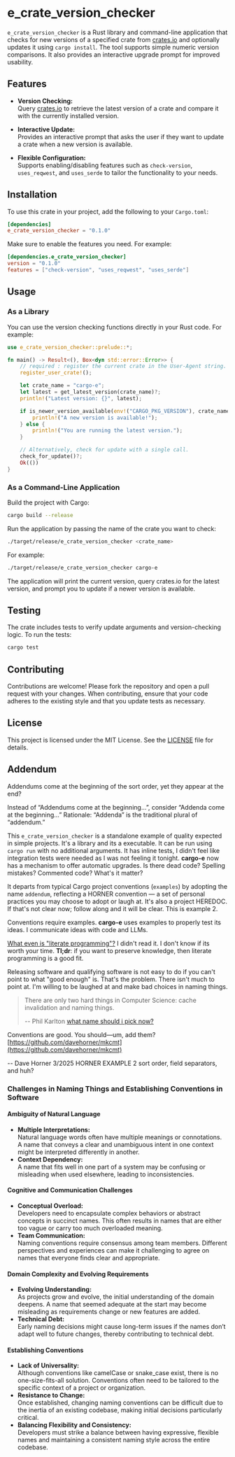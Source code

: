 # e_crate_version_checker

`e_crate_version_checker` is a Rust library and command-line application that checks for new versions of a specified crate from [crates.io](https://crates.io) and optionally updates it using `cargo install`. The tool supports simple numeric version comparisons. It also provides an interactive upgrade prompt for improved usability.

## Features

- **Version Checking:**  
  Query [crates.io](https://crates.io) to retrieve the latest version of a crate and compare it with the currently installed version.

- **Interactive Update:**  
  Provides an interactive prompt that asks the user if they want to update a crate when a new version is available.

- **Flexible Configuration:**  
  Supports enabling/disabling features such as `check-version`, `uses_reqwest`, and `uses_serde` to tailor the functionality to your needs.

## Installation

To use this crate in your project, add the following to your `Cargo.toml`:

```toml
[dependencies]
e_crate_version_checker = "0.1.0"
```

Make sure to enable the features you need. For example:

```toml
[dependencies.e_crate_version_checker]
version = "0.1.0"
features = ["check-version", "uses_reqwest", "uses_serde"]
```

## Usage

### As a Library

You can use the version checking functions directly in your Rust code. For example:

```rust
use e_crate_version_checker::prelude::*;

fn main() -> Result<(), Box<dyn std::error::Error>> {
    // required : register the current crate in the User-Agent string.
    register_user_crate!();

    let crate_name = "cargo-e";
    let latest = get_latest_version(crate_name)?;
    println!("Latest version: {}", latest);

    if is_newer_version_available(env!("CARGO_PKG_VERSION"), crate_name)? {
        println!("A new version is available!");
    } else {
        println!("You are running the latest version.");
    }

    // Alternatively, check for update with a single call.
    check_for_update()?;
    Ok(())
}
```

### As a Command-Line Application

Build the project with Cargo:

```sh
cargo build --release
```

Run the application by passing the name of the crate you want to check:

```sh
./target/release/e_crate_version_checker <crate_name>
```

For example:

```sh
./target/release/e_crate_version_checker cargo-e
```

The application will print the current version, query crates.io for the latest version, and prompt you to update if a newer version is available.

## Testing

The crate includes tests to verify update arguments and version-checking logic. To run the tests:

```sh
cargo test
```

## Contributing

Contributions are welcome! Please fork the repository and open a pull request with your changes. When contributing, ensure that your code adheres to the existing style and that you update tests as necessary.

## License

This project is licensed under the MIT License. See the [LICENSE](LICENSE) file for details.

## Addendum

Addendums come at the beginning of the sort order, yet they appear at the end?

Instead of “Addendums come at the beginning…”, consider “Addenda come at the beginning…”
Rationale: “Addenda” is the traditional plural of “addendum.”

This `e_crate_version_checker` is a standalone example of quality expected in simple projects.  It's a library and its a executable.  It can be run using `cargo run` with no additional arguments.  It has inline tests, I didn't feel like integration tests were needed as I was not feeling it tonight.  **cargo-e** now has a mechanism to offer automatic upgrades.  Is there dead code? Spelling mistakes?  Commented code?  What's it matter?

It departs from typical Cargo project conventions (`examples`) by adopting the name `addendum`, reflecting a HORNER convention — a set of personal practices you may choose to adopt or laugh at.  It's also a project HEREDOC.  If that's not clear now; follow along and it will be clear.  This is example 2.

Conventions require examples.  **cargo-e** uses examples to properly test its ideas.  I communicate ideas with code and LLMs.

[What even is "literate programming"?](https://pqnelson.github.io/2024/05/29/literate-programming.html) I didn't read it.  I don't know if its worth your time.  **Tl;dr**: if you want to preserve knowledge, then literate programming is a good fit.

Releasing software and qualifying software is not easy to do if you can't point to what "good enough" is.  That's the problem.  There isn't much to point at.  I'm willing to be laughed at and make bad choices in naming things.

> There are only two hard things in Computer Science: cache invalidation and naming things.
> 
> -- Phil Karlton
[what name should i pick now?](https://martinfowler.com/bliki/TwoHardThings.html)

Conventions are good. You should—um, add them?
[https://github.com/davehorner/mkcmt](https://github.com/davehorner/mkcmt)

-- Dave Horner 3/2025
HORNER EXAMPLE 2
sort order, field separators, and huh?
### Challenges in Naming Things and Establishing Conventions in Software

#### Ambiguity of Natural Language
- **Multiple Interpretations:**  
  Natural language words often have multiple meanings or connotations. A name that conveys a clear and unambiguous intent in one context might be interpreted differently in another.
- **Context Dependency:**  
  A name that fits well in one part of a system may be confusing or misleading when used elsewhere, leading to inconsistencies.

#### Cognitive and Communication Challenges
- **Conceptual Overload:**  
  Developers need to encapsulate complex behaviors or abstract concepts in succinct names. This often results in names that are either too vague or carry too much overloaded meaning.
- **Team Communication:**  
  Naming conventions require consensus among team members. Different perspectives and experiences can make it challenging to agree on names that everyone finds clear and appropriate.

#### Domain Complexity and Evolving Requirements
- **Evolving Understanding:**  
  As projects grow and evolve, the initial understanding of the domain deepens. A name that seemed adequate at the start may become misleading as requirements change or new features are added.
- **Technical Debt:**  
  Early naming decisions might cause long-term issues if the names don’t adapt well to future changes, thereby contributing to technical debt.

#### Establishing Conventions
- **Lack of Universality:**  
  Although conventions like camelCase or snake_case exist, there is no one-size-fits-all solution. Conventions often need to be tailored to the specific context of a project or organization.
- **Resistance to Change:**  
  Once established, changing naming conventions can be difficult due to the inertia of an existing codebase, making initial decisions particularly critical.
- **Balancing Flexibility and Consistency:**  
  Developers must strike a balance between having expressive, flexible names and maintaining a consistent naming style across the entire codebase.

